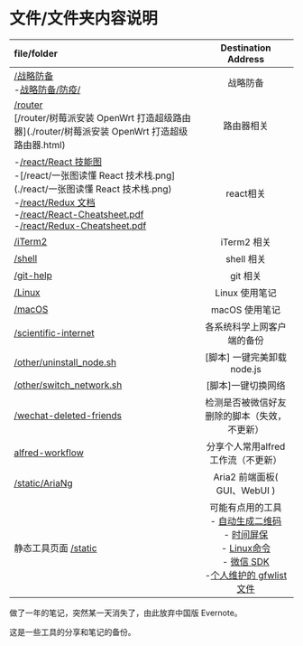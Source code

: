 # 文件/文件夹内容说明

| file/folder|Destination Address|
|:---|:---:|
| [/战略防备](./#)<br />-[战略防备/防疫/](./战略防备/防疫/) |   战略防备  |
| [/router](./#)<br />[/router/树莓派安装 OpenWrt 打造超级路由器](./router/树莓派安装 OpenWrt 打造超级路由器.html) |      路由器相关      |
| -[/react/React 技能图](./react/react-developer-roadmap.png)<br />-[/react/一张图读懂 React 技术栈.png](./react/一张图读懂 React 技术栈.png)<br />-[/react/Redux 文档](./react/redux-in-chinese.pdf)<br />-[/react/React-Cheatsheet.pdf](./react/React-Cheatsheet.pdf)<br />-[/react/Redux-Cheatsheet.pdf](./react/Redux-Cheatsheet.pdf) |      react相关      |
| [/iTerm2](./iTerm2)			|      iTerm2 相关      |
| [/shell](./shell)	|      shell 相关     |
|  [/git-help](./git-help) |      git 相关      |
| [/Linux](./Linux)			|      Linux 使用笔记	   |
| [/macOS](./macOS)			|      macOS 使用笔记	   |
|  [/scientific-internet](./scientific-internet)  | 各系统科学上网客户端的备份 |
| [/other/uninstall_node.sh](./other/uninstall_node.sh) |   [脚本] 一键完美卸载node.js   |
| [/other/switch_network.sh](./other/switch_network.sh) |      [脚本]一键切换网络   |
| [/wechat-deleted-friends](./wechat-deleted-friends) |检测是否被微信好友删除的脚本（失效，不更新）|
|    [alfred-workflow](./alfred-workflow)    |  分享个人常用alfred工作流（不更新）|
| [/static/AriaNg](./static/AriaNg) | Aria2 前端面板( GUI、WebUI ) |
| 静态工具页面 [/static](./static/) | 可能有点用的工具<br />- [自动生成二维码](./static/qcode-bookmark.html)<br />- [时间屏保](./static/time.html)<br />- [Linux命令](./static/linux.html)<br />- [微信 SDK](./static/wx-sdk.html)<br />-[个人维护的 gfwlist 文件](https://raw.githubusercontent.com/zhuziyi1989/tools/master/scientific-internet/gfwlist.txt) |

做了一年的笔记，突然某一天消失了，由此放弃中国版 Evernote。

这是一些工具的分享和笔记的备份。